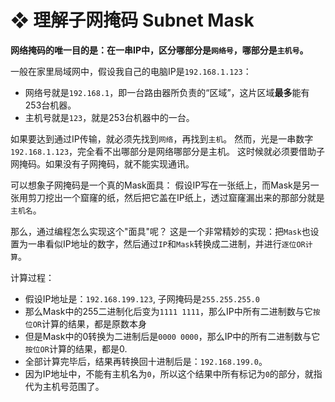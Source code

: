 # ❖ 理解子网掩码 Subnet Mask

**网络掩码的唯一目的是：在一串IP中，区分哪部分是`网络号`，哪部分是`主机号`。**

一般在家里局域网中，假设我自己的电脑IP是`192.168.1.123`：
- 网络号就是`192.168.1`，即一台路由器所负责的“区域”，这片区域**最多**能有253台机器。
- 主机号就是`123`，就是253台机器中的一台。

如果要达到通过IP传输，就必须先找到`网络`，再找到`主机`。
然而，光是一串数字`192.168.1.123`，完全看不出哪部分是网络哪部分是主机。
这时候就必须要借助子网掩码。如果没有子网掩码，就不能实现通讯。

可以想象子网掩码是一个真的Mask面具：
假设IP写在一张纸上，而Mask是另一张用剪刀挖出一个窟窿的纸，然后把它盖在IP纸上，透过窟窿漏出来的那部分就是`主机名`。

那么，通过编程怎么实现这个"面具"呢？
这是一个非常精妙的实现：把`Mask`也设置为一串看似IP地址的数字，然后通过`IP`和`Mask`转换成二进制，并进行`逐位OR计算`。

计算过程：
- 假设IP地址是：`192.168.199.123`, 子网掩码是`255.255.255.0`
- 那么Mask中的255二进制化后变为`1111 1111`，那么IP中所有二进制数与它`按位OR`计算的结果，都是原数本身
- 但是Mask中的0转换为二进制后是`0000 0000`，那么IP中的所有二进制数与它`按位OR`计算的结果，都是0.
- 全部计算完毕后，结果再转换回十进制后是：`192.168.199.0`。
- 因为IP地址中，不能有主机名为`0`，所以这个结果中所有标记为`0`的部分，就指代为主机号范围了。

